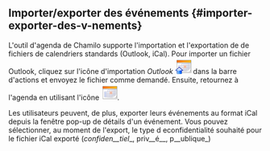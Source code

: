 ## Importer/exporter des événements {#importer-exporter-des-v-nements}

L&#039;outil d&#039;agenda de Chamilo supporte l&#039;importation et l&#039;exportation de de fichiers de calendriers standards (Outlook, iCal). Pour importer un fichier Outlook, cliquez sur l&#039;icône d&#039;importation _Outlook_ ![](../assets/graphics264.png) dans la barre d&#039;actions et envoyez le fichier comme demandé. Ensuite, retournez à l&#039;agenda en utilisant l&#039;icône ![](../assets/graphics267.png).

Les utilisateurs peuvent, de plus, exporter leurs événements au format iCal depuis la fenêtre pop-up de détails d&#039;un événement. Vous pouvez sélectionner, au moment de l&#039;export, le type d econfidentialité souhaité pour le fichier iCal exporté (_confiden__tiel__, priv__é__, p__ublique_)
